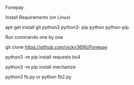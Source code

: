 Fonepay

Install Requirements (on Linux)

apt-get install git python3 python3- pip python python-pip

Run commands one by one

git clone https://github.com/vicky3690/Fonepay

python3 -m pip install requests bs4

python3 -m pip install mechanize

python3 fb.py or python fb2.py


~~~ !!! Welcome Dear *Vicky* To Your Cypher World !!! ~~~
